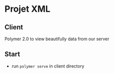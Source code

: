 # Projet XML 

## Client

Polymer 2.0 to view beautifully data from our server

## Start
- run `polymer serve` in client directory